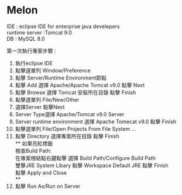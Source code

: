 # Melon

IDE : eclipse IDE for enterprise java develepers<br>
runtime server :Tomcat 9.0<br>
DB : MySQL 8.0<br>

第一次執行專案步驟 :<br>
1.  執行eclipse IDE<br>
2.  點擊選單列 Window/Preference<br>
3.  點擊 Server/Runtime Environment節點<br>
4.  點擊 Add 選擇 Apache/Apache Tomcat v9.0 點擊 Next<br>
6.  點擊 Browse  選擇 Tomcat 安裝所在目錄 點擊 Finish<br>
7.  點擊選單列 File/New/Other<br>
8.  選擇Server 點擊Next<br>
9.  Server Type選擇 Apache/Tomcat v9.0 Server 
10. Server runtime environment 選擇 Apache Tomecat v9.0 點擊 Finish <br>
11. 點擊選單列 File/Open Projects From File System ... <br>
12. 點擊 Directory 選擇專案所在目錄 點擊 Finish<br>
**
如果亮紅標籤<br>
檢查Build Path:<br>
在專案根結點右鍵點擊 選擇 Build Path/Configure Build Path<br>
雙擊JRE System Libary 點擊 Workspace Default JRE 點擊 Finish<br>
點擊 Apply and Close<br>
**
13. 點擊 Run As/Run on Server
